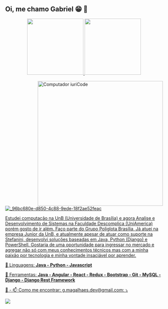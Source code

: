 ## Oi, me chamo Gabriel 😁 👋
<div align="center">
  <a href="https://github.com/GMN-dev">
  <img height="180em" src="https://github-readme-stats.vercel.app/api?username=GMN-dev&show_icons=true&theme=tokyonight&include_all_commits=true&count_private=true"/>
  <img height="180em" src="https://github-readme-stats.vercel.app/api/top-langs/?username=GMN-dev&layout=compact&langs_count=7&theme=tokyonight"/>
</div>
<div style="display: inline_block"><br>
 <img src="https://github.com/GMN-dev/GMN-dev/assets/84913052/6772eaca-0ed9-4bca-94a9-4d326463aa6e min-width="400px" max-width="400px" width="400px" align="right"  alt="Computador iuriCode">

![_96bc680e-d850-4c88-9ede-18f2ae52feac]()


<p align="left"> 
Estudei computação na UnB (Universidade de Brasília) e agora Analise e Desenvolvimento de Sistemas na Faculdade Descomplica (UniAmerica) porém gosto de ir além. Faço parte do Grupo Poliglota Brasília, Já atuei na empresa Junior da UnB, e atualmente apesar de atuar como suporte na Stefanini, desenvolvi soluções baseadas em Java, Python (Django) e PowerShell. Gostaria de uma oportunidade para ingressar no mercado e agregar não só com meus conhecimentos técnicos mas com a minha paixão por tecnologia e minha vontade insaciável por aprender.
</p>

<p align="left">
  🦄 Linguagens: <strong>Java - Python - Javascript</strong>
</p>

<p align="left">
  💼 Ferramentas: <strong>Java - Angular - React - Redux - Bootstrap - Git - MySQL - Django - Django Rest Framework</strong>
</p>

<p align="left">
  💌 - 📫 Como me encontrar: g.magalhaes.dev@gmail.com: ⤵️
</p>

<p align="left">

  <a href="https://www.linkedin.com/in/gabriel-magalh%C3%A3es-b98a341ab/" alt="Linkedin">
  <img src="https://img.shields.io/badge/-Linkedin-0e76a8?style=flat-square&logo=Linkedin&logoColor=white&link=LINK-DO-SEU-LINKEDIN" /></a>
  
</p>  

</div>
  
  ##
 
<div> 
<br>
</div>
